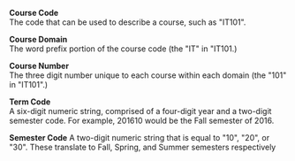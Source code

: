 **Course Code**  
    The code that can be used to describe a course, such as "IT101".
    
**Course Domain**  
    The word prefix portion of the course code (the "IT" in "IT101.)
    
**Course Number**  
    The three digit number unique to each course within each domain (the "101" in "IT101".)

**Term Code**  
    A six-digit numeric string, comprised of a four-digit year and a two-digit semester code. For example, 201610 would be the Fall semester of 2016.

**Semester Code**
    A two-digit numeric string that is equal to "10", "20", or "30". These translate to Fall, Spring, and Summer semesters respectively
